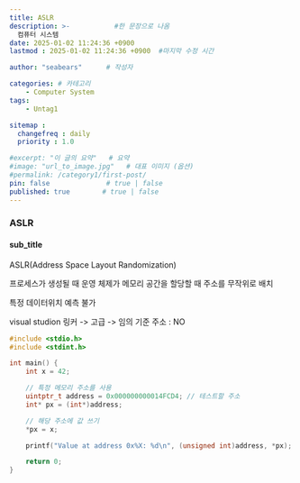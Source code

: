 ```yaml
---
title: ASLR
description: >-           #한 문장으로 나옴
  컴퓨터 시스템
date: 2025-01-02 11:24:36 +0900
lastmod : 2025-01-02 11:24:36 +0900  #마지막 수정 시간

author: "seabears"      # 작성자

categories: # 카테고리
    - Computer System
tags: 
    - Untag1

sitemap :
  changefreq : daily
  priority : 1.0

#excerpt: "이 글의 요약"   # 요약
#image: "url_to_image.jpg"   # 대표 이미지 (옵션)
#permalink: /category1/first-post/
pin: false              # true | false
published: true        # true | false
---
```


### ASLR

#### sub_title

ASLR(Address Space Layout Randomization)

프로세스가 생성될 때 운영 체제가 메모리 공간을 할당할 때 주소를 무작위로 배치

특정 데이터위치 예측 불가

visual studion
링커 -> 고급 -> 임의 기준 주소 : NO

```c
#include <stdio.h>
#include <stdint.h>

int main() {
    int x = 42;

    // 특정 메모리 주소를 사용
    uintptr_t address = 0x000000000014FCD4; // 테스트할 주소
    int* px = (int*)address;

    // 해당 주소에 값 쓰기
    *px = x;

    printf("Value at address 0x%X: %d\n", (unsigned int)address, *px);

    return 0;
}

```

